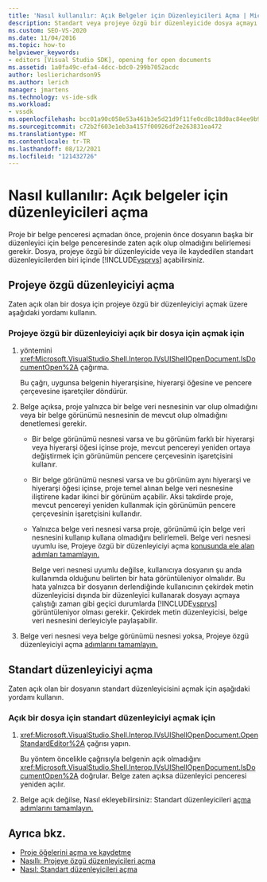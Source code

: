```yaml
---
title: 'Nasıl kullanılır: Açık Belgeler için Düzenleyicileri Açma | Microsoft Docs'
description: Standart veya projeye özgü bir düzenleyicide dosya açmayı öğrenin. Proje bir belge penceresi açtığında dosyanın zaten açık olup olmadığını belirlemesi gerekir.
ms.custom: SEO-VS-2020
ms.date: 11/04/2016
ms.topic: how-to
helpviewer_keywords:
- editors [Visual Studio SDK], opening for open documents
ms.assetid: 1a0fa49c-efa4-4dcc-bdc0-299b7052acdc
author: leslierichardson95
ms.author: lerich
manager: jmartens
ms.technology: vs-ide-sdk
ms.workload:
- vssdk
ms.openlocfilehash: bcc01a90c058e53a461b3e5d21d9f11fe0cd8c18d0ac84ee9b90e6154feee7fd
ms.sourcegitcommit: c72b2f603e1eb3a4157f00926df2e263831ea472
ms.translationtype: MT
ms.contentlocale: tr-TR
ms.lasthandoff: 08/12/2021
ms.locfileid: "121432726"
---
```

# <a name="how-to-open-editors-for-open-documents"></a>Nasıl kullanılır: Açık belgeler için düzenleyicileri açma
Proje bir belge penceresi açmadan önce, projenin önce dosyanın başka bir düzenleyici için belge penceresinde zaten açık olup olmadığını belirlemesi gerekir. Dosya, projeye özgü bir düzenleyicide veya ile kaydedilen standart düzenleyicilerden biri içinde [!INCLUDE[vsprvs](../code-quality/includes/vsprvs_md.md)] açabilirsiniz.

## <a name="open-a-project-specific-editor"></a>Projeye özgü düzenleyiciyi açma
 Zaten açık olan bir dosya için projeye özgü bir düzenleyiciyi açmak üzere aşağıdaki yordamı kullanın.

### <a name="to-open-a-project-specific-editor-for-an-open-file"></a>Projeye özgü bir düzenleyiciyi açık bir dosya için açmak için

1. yöntemini <xref:Microsoft.VisualStudio.Shell.Interop.IVsUIShellOpenDocument.IsDocumentOpen%2A> çağırma.

    Bu çağrı, uygunsa belgenin hiyerarşisine, hiyerarşi öğesine ve pencere çerçevesine işaretçiler döndürür.

2. Belge açıksa, proje yalnızca bir belge veri nesnesinin var olup olmadığını veya bir belge görünümü nesnesinin de mevcut olup olmadığını denetlemesi gerekir.

   - Bir belge görünümü nesnesi varsa ve bu görünüm farklı bir hiyerarşi veya hiyerarşi öğesi içinse proje, mevcut pencereyi yeniden ortaya değiştirmek için görünümün pencere çerçevesinin işaretçisini kullanır.

   - Bir belge görünümü nesnesi varsa ve bu görünüm aynı hiyerarşi ve hiyerarşi öğesi içinse, proje temel alınan belge veri nesnesine iliştirene kadar ikinci bir görünüm açabilir. Aksi takdirde proje, mevcut pencereyi yeniden kullanmak için görünümün pencere çerçevesinin işaretçisini kullandır.

   - Yalnızca belge veri nesnesi varsa proje, görünümü için belge veri nesnesini kullanıp kullana olmadığını belirlemeli. Belge veri nesnesi uyumlu ise, Projeye özgü bir düzenleyiciyi açma [konusunda ele alan adımları tamamlayın.](../extensibility/how-to-open-project-specific-editors.md)

     Belge veri nesnesi uyumlu değilse, kullanıcıya dosyanın şu anda kullanımda olduğunu belirten bir hata görüntüleniyor olmalıdır. Bu hata yalnızca bir dosyanın derlendiğinde kullanıcının çekirdek metin düzenleyicisi dışında bir düzenleyici kullanarak dosyayı açmaya çalıştığı zaman gibi geçici durumlarda [!INCLUDE[vsprvs](../code-quality/includes/vsprvs_md.md)] görüntüleniyor olması gerekir. Çekirdek metin düzenleyicisi, belge veri nesnesini derleyiciyle paylaşabilir.

3. Belge veri nesnesi veya belge görünümü nesnesi yoksa, Projeye özgü düzenleyiciyi açma [adımlarını tamamlayın.](../extensibility/how-to-open-project-specific-editors.md)

## <a name="open-a-standard-editor"></a>Standart düzenleyiciyi açma
 Zaten açık olan bir dosyanın standart düzenleyicisini açmak için aşağıdaki yordamı kullanın.

### <a name="to-open-a-standard-editor-for-an-open-file"></a>Açık bir dosya için standart düzenleyiciyi açmak için

1. <xref:Microsoft.VisualStudio.Shell.Interop.IVsUIShellOpenDocument.OpenStandardEditor%2A> çağrısı yapın.

     Bu yöntem öncelikle çağrısıyla belgenin açık olmadığını <xref:Microsoft.VisualStudio.Shell.Interop.IVsUIShellOpenDocument.IsDocumentOpen%2A> doğrular. Belge zaten açıksa düzenleyici penceresi yeniden açılır.

2. Belge açık değilse, Nasıl ekleyebilirsiniz: Standart düzenleyicileri [açma adımlarını tamamlayın.](../extensibility/how-to-open-standard-editors.md)

## <a name="see-also"></a>Ayrıca bkz.
- [Proje öğelerini açma ve kaydetme](../extensibility/internals/opening-and-saving-project-items.md)
- [Nasıllı: Projeye özgü düzenleyicileri açma](../extensibility/how-to-open-project-specific-editors.md)
- [Nasıl: Standart düzenleyicileri açma](../extensibility/how-to-open-standard-editors.md)
